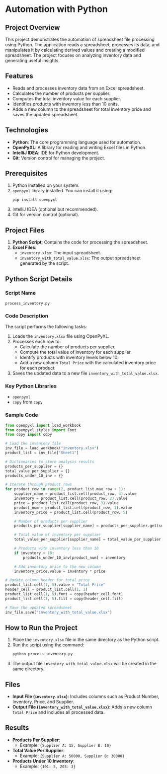 # Automation with Python

## Project Overview
This project demonstrates the automation of spreadsheet file processing using Python. The application reads a spreadsheet, processes its data, and manipulates it by calculating derived values and creating a modified spreadsheet. The project focuses on analyzing inventory data and generating useful insights.

## Features
- Reads and processes inventory data from an Excel spreadsheet.
- Calculates the number of products per supplier.
- Computes the total inventory value for each supplier.
- Identifies products with inventory less than 10 units.
- Adds a new column to the spreadsheet for total inventory price and saves the updated spreadsheet.

## Technologies
- **Python**: The core programming language used for automation.
- **OpenPyXL**: A library for reading and writing Excel files in Python.
- **IntelliJ IDEA**: IDE for Python development.
- **Git**: Version control for managing the project.

## Prerequisites
1. Python installed on your system.
2. `openpyxl` library installed. You can install it using:
   ```bash
   pip install openpyxl
   ```
3. IntelliJ IDEA (optional but recommended).
4. Git for version control (optional).

## Project Files
1. **Python Script**: Contains the code for processing the spreadsheet.
2. **Excel Files**:
   - `inventory.xlsx`: The input spreadsheet.
   - `inventory_with_total_value.xlsx`: The output spreadsheet generated by the script.

## Python Script Details
### Script Name
`process_inventory.py`

### Code Description
The script performs the following tasks:
1. Loads the `inventory.xlsx` file using OpenPyXL.
2. Processes each row to:
   - Calculate the number of products per supplier.
   - Compute the total value of inventory for each supplier.
   - Identify products with inventory levels below 10.
   - Add a new column `Total Price` with the calculated inventory price for each product.
3. Saves the updated data to a new file `inventory_with_total_value.xlsx`.

### Key Python Libraries
- `openpyxl`
- `copy` from `copy`

### Sample Code
```python
from openpyxl import load_workbook
from openpyxl.styles import Font
from copy import copy

# Load the inventory file
inv_file = load_workbook("inventory.xlsx")
product_list = inv_file["Sheet1"]

# Dictionaries to store analysis results
products_per_supplier = {}
total_value_per_supplier = {}
products_under_10_inv = {}

# Iterate through product rows
for product_row in range(2, product_list.max_row + 1):
    supplier_name = product_list.cell(product_row, 4).value
    inventory = product_list.cell(product_row, 2).value
    price = product_list.cell(product_row, 3).value
    product_num = product_list.cell(product_row, 1).value
    inventory_price = product_list.cell(product_row, 5)

    # Number of products per supplier
    products_per_supplier[supplier_name] = products_per_supplier.get(supplier_name, 0) + 1

    # Total value of inventory per supplier
    total_value_per_supplier[supplier_name] = total_value_per_supplier.get(supplier_name, 0) + inventory * price

    # Products with inventory less than 10
    if inventory < 10:
        products_under_10_inv[product_num] = inventory

    # Add inventory price to the new column
    inventory_price.value = inventory * price

# Update column header for total price
product_list.cell(1, 5).value = "Total Price"
header_cell = product_list.cell(1, 1)
product_list.cell(1, 5).font = copy(header_cell.font)
product_list.cell(1, 5).fill = copy(header_cell.fill)

# Save the updated spreadsheet
inv_file.save("inventory_with_total_value.xlsx")
```

## How to Run the Project
1. Place the `inventory.xlsx` file in the same directory as the Python script.
2. Run the script using the command:
   ```bash
   python process_inventory.py
   ```
3. The output file `inventory_with_total_value.xlsx` will be created in the same directory.

## Files
- **Input File (`inventory.xlsx`)**: Includes columns such as Product Number, Inventory, Price, and Supplier.
- **Output File (`inventory_with_total_value.xlsx`)**: Adds a new column `Total Price` and includes all processed data.

## Results
- **Products Per Supplier**: 
  - Example: `{Supplier A: 15, Supplier B: 10}`
- **Total Value Per Supplier**: 
  - Example: `{Supplier A: 50000, Supplier B: 30000}`
- **Products Under 10 Inventory**: 
  - Example: `{101: 5, 203: 3}`


